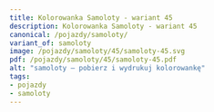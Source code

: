 ```yaml
---
title: Kolorowanka Samoloty - wariant 45
description: Kolorowanka Samoloty - wariant 45
canonical: /pojazdy/samoloty/
variant_of: samoloty
image: /pojazdy/samoloty/45/samoloty-45.svg
pdf: /pojazdy/samoloty/45/samoloty-45.pdf
alt: "samoloty – pobierz i wydrukuj kolorowankę"
tags:
- pojazdy
- samoloty
---
```

